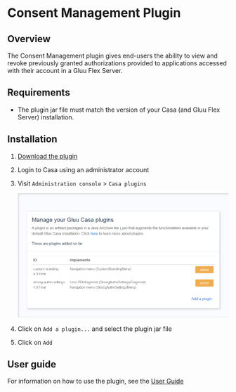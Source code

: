 # Consent Management Plugin

## Overview 
The Consent Management plugin gives end-users the ability to view and revoke previously granted authorizations provided to applications accessed with their account in a Gluu Flex Server. 

## Requirements

- The plugin jar file must match the version of your Casa (and Gluu Flex Server) installation.

## Installation

1. [Download the plugin](https://maven.gluu.org/maven/org/gluu/casa/plugins/authorized-clients/4.5.0.Final/authorized-clients-4.5.0.Final-jar-with-dependencies.jar)

1. Login to Casa using an administrator account

1. Visit `Administration console` > `Casa plugins`

    ![plugins page](../../assets/casa/plugins/plugins314.png)

1. Click on `Add a plugin...` and select the plugin jar file

1. Click on `Add` 

## User guide

For information on how to use the plugin, see the [User Guide](../user-guide.md)
